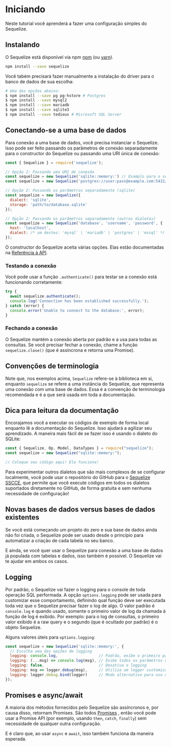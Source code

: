# Iniciando

Neste tutorial você aprenderá a fazer uma configuração simples do Sequelize.

## Instalando

O Sequelize está disponível via npm [npm](https://www.npmjs.com/package/sequelize) (ou [yarn](https://yarnpkg.com/package/sequelize)).

```sh
npm install --save sequelize
```
Você tabém precisará fazer manualmente a instalação do driver para o banco de dados de sua escolha:

```sh
# Uma das opções abaixo:
$ npm install --save pg pg-hstore # Postgres
$ npm install --save mysql2
$ npm install --save mariadb
$ npm install --save sqlite3
$ npm install --save tedious # Microsoft SQL Server
```

## Conectando-se a uma base de dados

Para conexão a uma base de dados, você precisa instanciar o Sequelize. Isso pode ser feito passando os parâmetros de conexão separadamente para o constructor do Sequelize ou passando uma URI única de conexão:

```js
const { Sequelize } = require('sequelize');

// Opção 1: Passando uma URI de conexão
const sequelize = new Sequelize('sqlite::memory:') // Examplo para o sqlite
const sequelize = new Sequelize('postgres://user:pass@example.com:5432/dbname') // Exemplo para o postgres

// Opção 2: Passando os parâmetros separadamente (sqlite)
const sequelize = new Sequelize({
  dialect: 'sqlite',
  storage: 'path/to/database.sqlite'
});

// Opção 2: Passando os parâmetros separadamente (outros dialetos)
const sequelize = new Sequelize('database', 'username', 'password', {
  host: 'localhost',
  dialect: /* um destes: 'mysql' | 'mariadb' | 'postgres' | 'mssql' */
});
```

O constructor do Sequelize aceita várias opções. Elas estão documentadas na [Referência à API](../class/lib/sequelize.js~Sequelize.html#instance-constructor-constructor).

### Testando a conexão

Você pode usar a função `.authenticate()` para testar se a conexão está funcionando corretamente:

```js
try {
  await sequelize.authenticate();
  console.log('Connection has been established successfully.');
} catch (error) {
  console.error('Unable to connect to the database:', error);
}
```

### Fechando a conexão

O Sequelize mantém a conexão aberta por padrão e a usa para todas as consultas. Se você precisar fechar a conexão, chame a função `sequelize.close()` (que é assíncrona e retorna uma Promise).

## Convenções de terminologia

Note que, nos exemplos acima, `Sequelize` refere-se à biblioteca em si, enquanto `sequelize` se refere a uma instância do Sequelize, que representa uma conexão com uma base de dados. Essa é a convenção de terminologia recomendada e é a que será usada em toda a documentação.

## Dica para leitura da documentação

Encorajamos você a executar os códigos de exemplo de forma local enquanto lê a documentação do Sequelize. Isso ajudará a agilizar seu aprendizado. A maneira mais fácil de se fazer isso é usando o dialeto do SQLite:

```js
const { Sequelize, Op, Model, DataTypes } = require("sequelize");
const sequelize = new Sequelize("sqlite::memory:");

// Coloque seu código aqui! Ele funciona!
```

Para experimentar outros dialetos que são mais complexos de se configurar localmente, você pode usar o repositório do GitHub para o [Sequelize SSCCE](https://github.com/papb/sequelize-sscce), que permite que você execute códigos em todos os dialetos suportados diretamente no GitHub, de forma gratuita e sem nenhuma necessidade de configuração!

## Novas bases de dados versus bases de dados existentes

Se você está começando um projeto do zero e sua base de dados ainda não foi criada, o Sequelize pode ser usado desde o princípio para automatizar a criação de cada tabela no seu banco.

E ainda, se você quer usar o Sequelize para conexão a uma base de dados já populada com tabelas e dados, isso também é possível. O Sequelize vai te ajudar em ambos os casos.

## Logging

Por padrão, o Sequelize vai fazer o logging para o console de toda operação SQL performada. A opção `options.logging` pode ser usada para customizar esse comportamento, definindo qual função deve ser executada toda vez que o Sequelize precisar fazer o log de algo. O valor padrão é `console.log` e quando usado, somente o primeiro valor de log da chamada à função de log é exibido. Por exemplo: para o log de consultas, o primeiro valor exibido é a raw query e o segundo (que é ocultado por padrão) é o objeto Sequelize.

Alguns valores úteis para `options.logging`:

```js
const sequelize = new Sequelize('sqlite::memory:', {
  // Escolha uma das opções de logging
  logging: console.log,                  // Padrão, exibe o primeiro parâmetro da chamada à função de logging
  logging: (...msg) => console.log(msg), // Exibe todos os parâmetros da chamada à função de logging
  logging: false,                        // Desativa o logging
  logging: msg => logger.debug(msg),     // Utiliza um logger customizado  (ex. Winston ou Bunyan), exibindo o primeiro parâmetro
  logging: logger.debug.bind(logger)     // Modo alternativo para uso de um logger customizado, exibe todos as mensagens
});
```

## Promises e async/await

A maioria dos métodos fornecidos pelo Sequelize são assíncronos e, por causa disso, retornam Promises. São todos [Promises](https://developer.mozilla.org/en-US/docs/Web/JavaScript/Reference/Global_Objects/Promise) , então você pode usar a Promise API (por exemplo, usando `then`, `catch`, `finally`) sem necessidade de qualquer outra configuração.

E é claro que, ao usar `async` e `await`, isso também funciona da maneira esperada.
